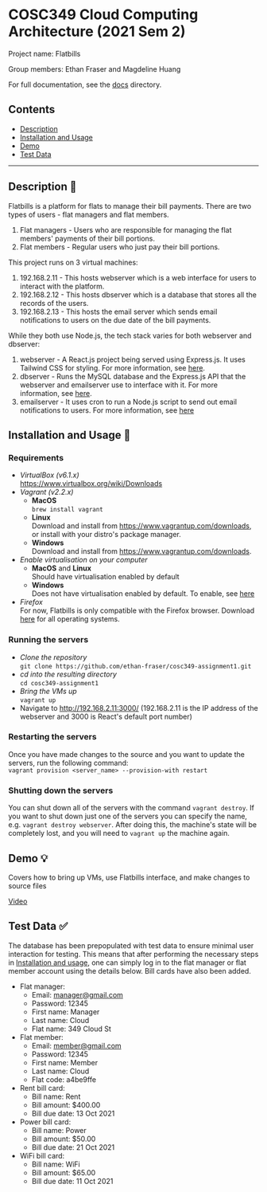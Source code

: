 # COSC349 Cloud Computing Architecture (2021 Sem 2)

Project name: Flatbills

Group members: Ethan Fraser and Magdeline Huang

For full documentation, see the [docs](./docs/index.md) directory.

## Contents
- [Description](#description-)
- [Installation and Usage](#installation-and-usage-)
- [Demo](#demo-)
- [Test Data](#test-data-)

---

## Description 📃
Flatbills is a platform for flats to manage their bill payments. There are two types of users - flat managers and flat members.
1. Flat managers - Users who are responsible for managing the flat members' payments of their bill portions.
2. Flat members - Regular users who just pay their bill portions.

This project runs on 3 virtual machines:
1. 192.168.2.11 - This hosts webserver which is a web interface for users to interact with the platform.
2. 192.168.2.12 - This hosts dbserver which is a database that stores all the records of the users.
3. 192.168.2.13 - This hosts the email server which sends email notifications to users on the due date of the bill payments.

While they both use Node.js, the tech stack varies for both webserver and dbserver:
1. webserver - A React.js project being served using Express.js. It uses Tailwind CSS for styling. For more information, see [here](./docs/webserver/index.md).
2. dbserver - Runs the MySQL database and the Express.js API that the webserver and emailserver use to interface with it. For more information, see [here](./docs/dbserver/index.md).
3. emailserver - It uses cron to run a Node.js script to send out email notifications to users. For more information, see [here](./docs/emailserver/index.md)

## Installation and Usage 🧭

### Requirements
- *VirtualBox (v6.1.x)*\
https://www.virtualbox.org/wiki/Downloads
- *Vagrant (v2.2.x)*
    - **MacOS**\
    `brew install vagrant`
    - **Linux**\
    Download and install from https://www.vagrantup.com/downloads, or install with your distro's package manager.
    - **Windows**\
    Download and install from https://www.vagrantup.com/downloads.
- *Enable virtualisation on your computer*
    - **MacOS** and **Linux**\
    Should have virtualisation enabled by default
    - **Windows**\
    Does not have virtualisation enabled by default. To enable, see [here](https://www.youtube.com/watch?v=MOuTxfzCvMY)
- *Firefox*\
    For now, Flatbills is only compatible with the Firefox browser. Download [here](https://www.mozilla.org/en-GB/firefox/browsers/) for all operating systems.

### Running the servers
- *Clone the repository*\
    `git clone https://github.com/ethan-fraser/cosc349-assignment1.git`
- *cd into the resulting directory*\
    `cd cosc349-assignment1`
- *Bring the VMs up*\
    `vagrant up`
- Navigate to http://192.168.2.11:3000/ (192.168.2.11 is the IP address of the webserver and 3000 is React's default port number)

### Restarting the servers
Once you have made changes to the source and you want to update the servers, run the following command:\
`vagrant provision <server_name> --provision-with restart`

### Shutting down the servers
You can shut down all of the servers with the command `vagrant destroy`. If you want to shut down just one of the servers you can specify the name, e.g. `vagrant destroy webserver`. After doing this, the machine's state will be completely lost, and you will need to `vagrant up` the machine again.

## Demo 💡
Covers how to bring up VMs, use Flatbills interface, and make changes to source files

[Video](https://user-images.githubusercontent.com/54191678/132607415-d2cb6c6b-8b23-4e74-97ef-74e12891afe0.mp4)

## Test Data ✅
The database has been prepopulated with test data to ensure minimal user interaction for testing. This means that after performing the necessary steps in [Installation and usage](#installation-and-usage-), one can simply log in to the flat manager or flat member account using the details below. Bill cards have also been added.

- Flat manager:
    - Email: manager@gmail.com
    - Password: 12345
    - First name: Manager
    - Last name: Cloud
    - Flat name: 349 Cloud St
- Flat member:
    - Email: member@gmail.com
    - Password: 12345
    - First name: Member
    - Last name: Cloud
    - Flat code: a4be9ffe
- Rent bill card:
    - Bill name: Rent
    - Bill amount: $400.00
    - Bill due date: 13 Oct 2021
- Power bill card:
    - Bill name: Power
    - Bill amount: $50.00
    - Bill due date: 21 Oct 2021
- WiFi bill card:
    - Bill name: WiFi
    - Bill amount: $65.00
    - Bill due date: 11 Oct 2021
